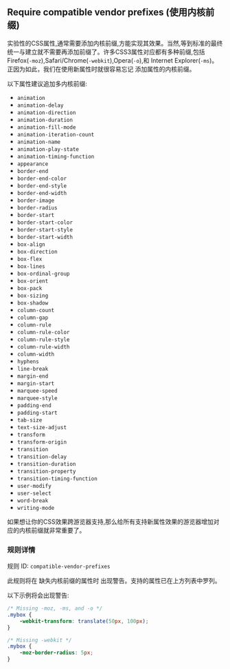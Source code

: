 ## Require compatible vendor prefixes (使用内核前缀)

实验性的CSS属性,通常需要添加内核前缀,方能实现其效果。当然,等到标准的最终统一与建立就不需要再添加前缀了。许多CSS3属性对应都有多种前缀,包括 Firefox(`-moz`),Safari/Chrome(`-webkit`),Opera(`-o`),和 Internet Explorer(`-ms`)。正因为如此，我们在使用新属性时就很容易忘记 添加属性的内核前缀。

以下属性建议追加多内核前缀:

- `animation`
- `animation-delay`
- `animation-direction`
- `animation-duration`
- `animation-fill-mode`
- `animation-iteration-count`
- `animation-name`
- `animation-play-state`
- `animation-timing-function`
- `appearance`
- `border-end`
- `border-end-color`
- `border-end-style`
- `border-end-width`
- `border-image`
- `border-radius`
- `border-start`
- `border-start-color`
- `border-start-style`
- `border-start-width`
- `box-align`
- `box-direction`
- `box-flex`
- `box-lines`
- `box-ordinal-group`
- `box-orient`
- `box-pack`
- `box-sizing`
- `box-shadow`
- `column-count`
- `column-gap`
- `column-rule`
- `column-rule-color`
- `column-rule-style`
- `column-rule-width`
- `column-width`
- `hyphens`
- `line-break`
- `margin-end`
- `margin-start`
- `marquee-speed`
- `marquee-style`
- `padding-end`
- `padding-start`
- `tab-size`
- `text-size-adjust`
- `transform`
- `transform-origin`
- `transition`
- `transition-delay`
- `transition-duration`
- `transition-property`
- `transition-timing-function`
- `user-modify`
- `user-select`
- `word-break`
- `writing-mode`

如果想让你的CSS效果跨游览器支持,那么给所有支持新属性效果的游览器增加对应的内核前缀就非常重要了。

### 规则详情

规则 ID: `compatible-vendor-prefixes`

此规则将在 缺失内核前缀的属性时 出现警告。支持的属性已在上方列表中罗列。

以下示例将会出现警告:

```css
/* Missing -moz, -ms, and -o */
.mybox {
    -webkit-transform: translate(50px, 100px);
}

/* Missing -webkit */
.mybox {
    -moz-border-radius: 5px;
}
```

